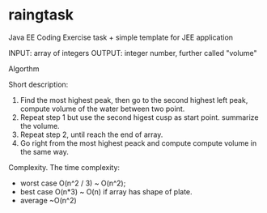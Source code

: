 # raingtask
Java EE Coding Exercise
task + simple template for JEE application

INPUT: array of integers
OUTPUT: integer number, further called "volume"

Algorthm

Short description:

1. Find the most highest peak, then go to the second highest left peak,  compute volume of the water between two point. 
2. Repeat step 1 but use the second higest cusp as start point. summarize the volume. 
3. Repeat step 2, until reach the end of array. 
4. Go right from the most highest peack and compute compute volume in the same way.


Complexity.
The time complexity:
 * worst case O(n^2 / 3) ~ O(n^2);
 * best case O(n*3) ~ O(n) if array has shape of plate. 
 * average ~O(n^2)

